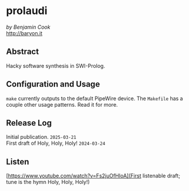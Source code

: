 # prolaudi

*by Benjamin Cook*\
<http://baryon.it>

## Abstract

Hacky software synthesis in SWI-Prolog.

## Configuration and Usage

`make` currently outputs to the default PipeWire device. The `Makefile` has a couple other usage patterns. Read it for more.

## Release Log

Initial publication. `2025-03-21`\
First draft of Holy, Holy, Holy! `2024-03-24`

## Listen

[https://www.youtube.com/watch?v=Fs2juOfHIoA](First listenable draft; tune is the hymn Holy, Holy, Holy!)

 
